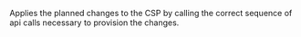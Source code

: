 Applies the planned changes to the CSP by calling the correct sequence of api calls necessary to provision the changes.